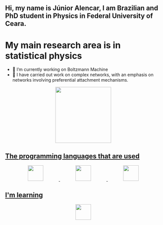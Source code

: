 <!--
**JuniorAlencar/JuniorALencar** is a ✨ _special_ ✨ repository because its `README.md` (this file) appears on your GitHub profile.

## Hi, my name is Júnior Alencar, I am Brazilian and PhD student in Physics in Federal University of Ceara.

Here are some ideas to get you started:

- 🔭 I’m currently working on Boltzmann Machine ...
- 🌱 I’m currently learning  ...
- 🤔 I’m looking for help with ...
- 💬 Ask me about ...
- 📫 How to reach me: ...
- 😄 Pronouns: ...
- ⚡ Fun fact: ...
-->
## Hi, my name is Júnior Alencar, I am Brazilian and PhD student in Physics in Federal University of Ceara.
# My main research area is in statistical physics
- 🔭 I’m currently working on Boltzmann Machine
- 🌱 I have carried out work on complex networks, with an emphasis on networks involving preferential attachment mechanisms.

<div align="center">
<a href="https://github.com/junioralencar">
<img loading="lazy" height="180em" src="https://github-readme-stats.vercel.app/api/top-langs/?username=junioralencar&layout=compact&langs_count=7&theme=dracula"/>
</div>

## The programming languages ​​that are used
<div align="center">
<img src="https://cdn.jsdelivr.net/gh/devicons/devicon@latest/icons/python/python-original-wordmark.svg" witdh=50 height=50 style="margin: 0 50px;"/> 
<img src="https://cdn.jsdelivr.net/gh/devicons/devicon@latest/icons/cplusplus/cplusplus-original.svg" width=50 height=50 style="margin: 0 50px;"/> 
<img src="https://cdn.jsdelivr.net/gh/devicons/devicon@latest/icons/cmake/cmake-original.svg" width=50 height=50 style="margin: 0 50px;" />
</div>

## I'm learning
<div align="center">
<img src="https://cdn.jsdelivr.net/gh/devicons/devicon@latest/icons/go/go-original-wordmark.svg" width=50 height=50/>
</div>
